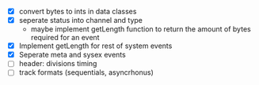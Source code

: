 
- [X] convert bytes to ints in data classes
- [X] seperate status into channel and type
    - maybe implement getLength function to return the amount of bytes required for an event
- [X] Implement getLength for rest of system events
- [X] Seperate meta and sysex events
- [ ] header: divisions timing
- [ ] track formats (sequentials, asyncrhonus)
